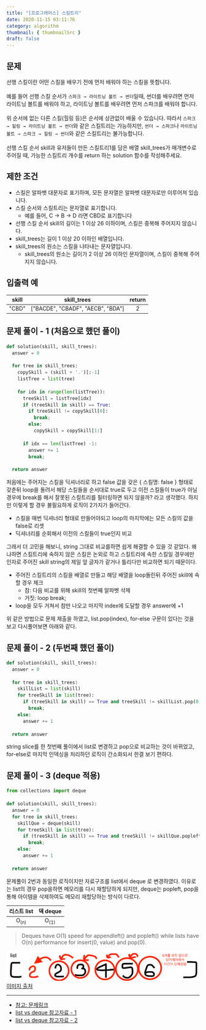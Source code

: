 ```yaml
---
title: "[프로그래머스] 스킬트리"
date: 2020-11-15 03:11:76
category: algorithm
thumbnail: { thumbnailSrc }
draft: false
---
```


## 문제
선행 스킬이란 어떤 스킬을 배우기 전에 먼저 배워야 하는 스킬을 뜻합니다.<br/>
<br/>
예를 들어 선행 스킬 순서가 `스파크 → 라이트닝 볼트 → 썬더`일때, 썬더를 배우려면 먼저 라이트닝 볼트를 배워야 하고, 라이트닝 볼트를 배우려면 먼저 스파크를 배워야 합니다.<br/>
<br/>
위 순서에 없는 다른 스킬(힐링 등)은 순서에 상관없이 배울 수 있습니다. 따라서 `스파크 → 힐링 → 라이트닝 볼트 → 썬더`와 같은 스킬트리는 가능하지만, `썬더 → 스파크`나 `라이트닝 볼트 → 스파크 → 힐링 → 썬더`와 같은 스킬트리는 불가능합니다.<br/>
<br/>
선행 스킬 순서 skill과 유저들이 만든 스킬트리1를 담은 배열 skill_trees가 매개변수로 주어질 때, 가능한 스킬트리 개수를 return 하는 solution 함수를 작성해주세요.

## 제한 조건
- 스킬은 알파벳 대문자로 표기하며, 모든 문자열은 알파벳 대문자로만 이루어져 있습니다.
- 스킬 순서와 스킬트리는 문자열로 표기합니다.
  - 예를 들어, C → B → D 라면 CBD로 표기합니다
- 선행 스킬 순서 skill의 길이는 1 이상 26 이하이며, 스킬은 중복해 주어지지 않습니다.
- skill_trees는 길이 1 이상 20 이하인 배열입니다.
- skill_trees의 원소는 스킬을 나타내는 문자열입니다.
  - skill_trees의 원소는 길이가 2 이상 26 이하인 문자열이며, 스킬이 중복해 주어지지 않습니다.

## 입출력 예
|skill|skill_trees|return|
|:-:|:-:|:-:|
|"CBD"|["BACDE", "CBADF", "AECB", "BDA"]|2|

## 문제 풀이 - 1 (처음으로 했던 풀이)
```py
def solution(skill, skill_trees):
  answer = 0

  for tree in skill_trees:
    copySkill = (skill + '.')[:-1]
    listTree = list(tree)

    for idx in range(len(listTree)):
      treeSkill = listTree[idx]
      if (treeSkill in skill) == True:
        if treeSkill != copySkill[0]:
          break;
        else:
          copySkill = copySkill[1:]

      if idx == len(listTree) -1:
        answer += 1
        break;
        
  return answer
```
처음에는 주어지는 스킬을 딕셔너리로 하고 false 값을 갖은 { 스킬명: false } 형태로 갖춘뒤 loop을 돌려서 해당 스킬들을 순서대로 true로 두고 이전 스킬들이 true가 아닐경우에 break를 해서 잘못된 스킬트리를 필터링하면 되지 않을까? 라고 생각했다. 하지만 이렇게 할 경우 불필요하게 로직이 2가지가 들어간다.
- 스킬을 매번 딕셔너리 형태로 만들어야되고 loop의 마지막에는 모든 스킬의 값을 false로 리셋
- 딕셔너리를 순회해서 이전의 스킬들이 true인지 비교

그래서 더 고민을 해보니, string 그대로 비교를하면 쉽게 해결할 수 있을 것 같았다. 왜냐하면 스킬트리에 속하지 않은 스킬은 논외로 하고 스킬트리에 속한 스킬일 경우에만 인자로 주어진 skill string의 제일 앞 글자가 같거나 틀리다만 비교하면 되기 때문이다.<br/>
- 주어진 스킬트리의 스킬을 배열로 만들고 해당 배열을 loop돌린뒤 주어진 skill에 속할 경우 체크
  - 참: 다음 비교를 위해 skill의 첫번째 알파벳 삭제
  - 거짓: loop break;
- loop을 모두 거쳐서 참만 나오고 마지막 index에 도달할 경우 answer에 +1

위 같은 방법으로 문제 제출을 하였고, list.pop(index), for-else 구문이 있다는 것을 보고 다시풀어보면 아래와 같다.
## 문제 풀이 - 2 (두번째 했던 풀이)
```py
def solution(skill, skill_trees):
  answer = 0
    
  for tree in skill_trees:
    skillList = list(skill)
    for treeSkill in list(tree):
      if (treeSkill in skill) == True and treeSkill != skillList.pop(0):
        break;
    else:
      answer += 1
      
  return answer
```
string slice를 한 첫번째 풀이에서 list로 변경하고 pop으로 비교하는 것이 바뀌었고, for-else로 마지막 인덱싱을 처리하던 로직이 간소화되서 한결 보기 편하다.
## 문제 풀이 - 3 (deque 적용)
```py
from collections import deque

def solution(skill, skill_trees):
  answer = 0
  for tree in skill_trees:
    skillQue = deque(skill)
    for treeSkill in list(tree):
      if (treeSkill in skill) == True and treeSkill != skillQue.popleft():
        break;
    else:
      answer += 1
        
  return answer
```
문제풀이 2번과 동일한 로직이지만 자료구조를 list에서 deque 로 변경하였다. 이유로는 list의 경우 pop을하면 메모리를 다시 재할당하게 되지만, deque는 popleft, pop을 통해 아이템을 삭제하여도 메모리 재할당하는 방식이 다르다.

|리스트 list|덱 deque|
|:-:|:-:|
|O<sub>(n)</sub>|O<sub>(1)</sub>|

> Deques have O(1) speed for appendleft() and popleft() while lists have O(n) performance for insert(0, value) and pop(0).

![](./images/list-example-memory.png)
[이미지 출처](https://j-ungry.tistory.com/189)

----

- [참고: 문제링크](https://programmers.co.kr/learn/courses/30/lessons/49993)
- [list vs deque 참고자료 - 1](https://stackoverflow.com/questions/23487307/python-deque-vs-list-performance-comparison)
- [list vs deque 참고자료 - 2](https://j-ungry.tistory.com/189)